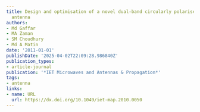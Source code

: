 ```yaml
---
title: Design and optimisation of a novel dual-band circularly polarised microstrip
  antenna
authors:
- Md Gaffar
- MA Zaman
- SM Choudhury
- Md A Matin
date: '2011-01-01'
publishDate: '2025-04-02T22:09:28.986840Z'
publication_types:
- article-journal
publication: '*IET Microwaves and Antennas & Propagation*'
tags:
- antenna
links:
- name: URL
  url: https://dx.doi.org/10.1049/iet-map.2010.0050
---
```

